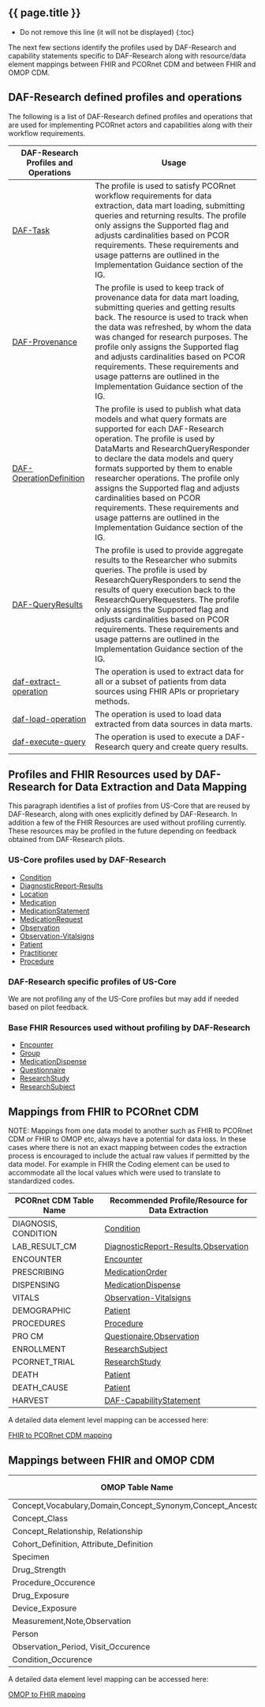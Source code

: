 ## {{ page.title }}

<!-- TOC  the css styling for this is \pages\assets\css\project.css under 'markdown-toc'-->

* Do not remove this line (it will not be displayed)
{:toc}

<!-- end TOC -->

The next few sections identify the profiles used by DAF-Research and capability statements specific to DAF-Research along with resource/data element mappings between FHIR and PCORnet CDM and between FHIR and OMOP CDM.


## DAF-Research defined profiles and operations
The following is a list of DAF-Research defined profiles and operations that are used for implementing PCORnet actors and capabilities along with their workflow requirements.

|DAF-Research Profiles and Operations           |Usage|
|--------------------------------------------|------------------------------------------------------|
|[DAF-Task]|The profile is used to satisfy PCORnet workflow requirements for data extraction, data mart loading, submitting queries and returning results. The profile only assigns the Supported flag and adjusts cardinalities based on PCOR requirements. These requirements and usage patterns are outlined in the Implementation Guidance section of the IG.|
|[DAF-Provenance]|The profile is used to keep track of provenance data for data mart loading, submitting queries and getting results back. The resource is used to track when the data was refreshed, by whom the data was changed for research purposes. The profile only assigns the Supported flag and adjusts cardinalities based on PCOR requirements. These requirements and usage patterns are outlined in the Implementation Guidance section of the IG.|
|[DAF-OperationDefinition]|The profile is used to publish what data models and what query formats are supported for each DAF-Research operation. The profile is used by DataMarts and ResearchQueryResponder to declare the data models and query formats supported by them to enable researcher operations. The profile only assigns the Supported flag and adjusts cardinalities based on PCOR requirements. These requirements and usage patterns are outlined in the Implementation Guidance section of the IG.|
|[DAF-QueryResults]|The profile is used to provide aggregate results to the Researcher who submits queries. The profile is used by ResearchQueryResponders to send the results of query execution back to the ResearchQueryRequesters. The profile only assigns the Supported flag and adjusts cardinalities based on PCOR requirements. These requirements and usage patterns are outlined in the Implementation Guidance section of the IG.|
|[daf-extract-operation]|The operation is used to extract data for all or a subset of patients from data sources using FHIR APIs or proprietary methods.|
|[daf-load-operation]|The operation is used to load data extracted from data sources in data marts.|
|[daf-execute-query]|The operation is used to execute a DAF-Research query and create query results.|


## Profiles and FHIR Resources used by DAF-Research for Data Extraction and Data Mapping
This paragraph identifies a list of profiles from US-Core that are reused by DAF-Research, along with ones explicitly defined by DAF-Research.
In addition a few of the FHIR Resources are used without profiling currently. These resources may be profiled in the future depending on feedback obtained from DAF-Research pilots.

### US-Core profiles used by DAF-Research
* [Condition](http://hl7.org/fhir/us/core/StructureDefinition-us-core-condition.html)
* [DiagnosticReport-Results](http://hl7.org/fhir/us/core/StructureDefinition-us-core-diagnosticreport.html)
* [Location](http://hl7.org/fhir/us/core/StructureDefinition-us-core-location.html)
* [Medication](http://hl7.org/fhir/us/core/StructureDefinition-us-core-medication.html)
* [MedicationStatement](http://hl7.org/fhir/us/core/StructureDefinition-us-core-medicationstatement.html)
* [MedicationRequest](http://hl7.org/fhir/us/core/StructureDefinition-us-core-medicationrequest.html)
* [Observation](http://hl7.org/fhir/us/core/StructureDefinition-us-core-observationresults.html)
* [Observation-Vitalsigns](http://build.fhir.org/observation-vitalsigns.html)
* [Patient](http://hl7.org/fhir/us/core/StructureDefinition-us-core-patient.html)
* [Practitioner](http://hl7.org/fhir/us/core/StructureDefinition-us-core-practitioner.html)
* [Procedure](http://hl7.org/fhir/us/core/StructureDefinition-us-core-procedure.html)


### DAF-Research specific profiles of US-Core
We are not profiling any of the US-Core profiles but may add if needed based on pilot feedback.


### Base FHIR Resources used without profiling by DAF-Research
* [Encounter](http://build.fhir.org/encounter.html)
* [Group](http://build.fhir.org/group.html)
* [MedicationDispense](http://build.fhir.org/medicationdispense.html)
* [Questionnaire](http://build.fhir.org/questionnaire.html)
* [ResearchStudy](http://build.fhir.org/researchstudy.html)
* [ResearchSubject](http://build.fhir.org/researchsubject.html)



## Mappings from FHIR to PCORnet CDM

NOTE: Mappings from one data model to another such as FHIR to PCORnet CDM or FHIR to OMOP etc, always have a potential for data loss. In these cases where there is not an exact mapping between codes the extraction process is encouraged to include the actual raw values if permitted by the data model. For example in FHIR the Coding element can be used to accommodate all the local values which were used to translate to standardized codes.


|PCORnet CDM Table Name            |Recommended Profile/Resource for Data Extraction|
|----------------------------------|----------------------------------------|
|DIAGNOSIS, CONDITION|[Condition](http://hl7.org/fhir/us/core/StructureDefinition-us-core-condition.html)|
|LAB_RESULT_CM|[DiagnosticReport-Results](http://hl7.org/fhir/us/core/StructureDefinition-us-core-diagnosticreport.html),[Observation](http://hl7.org/fhir/us/core/StructureDefinition-us-core-observationresults.html)|
|ENCOUNTER|[Encounter](http://build.fhir.org/encounter.html)|
|PRESCRIBING|[MedicationOrder](http://hl7.org/fhir/us/core/StructureDefinition-us-core-medicationrequest.html)|
|DISPENSING|[MedicationDispense](http://build.fhir.org/medicationdispense.html)|
|VITALS|[Observation-Vitalsigns](http://build.fhir.org/observation-vitalsigns.html)|
|DEMOGRAPHIC|[Patient](http://hl7.org/fhir/us/core/StructureDefinition-us-core-patient.html)|
|PROCEDURES|[Procedure](http://hl7.org/fhir/us/core/StructureDefinition-us-core-procedure.html)|
|PRO CM|[Questionaire](http://build.fhir.org/questionnaire.html),[Observation](http://build.fhir.org/observation.html)|
|ENROLLMENT|[ResearchSubject](http://build.fhir.org/researchsubject.html)|
|PCORNET_TRIAL|[ResearchStudy](http://build.fhir.org/researchstudy.html)
|DEATH|[Patient](http://hl7.org/fhir/us/core/StructureDefinition-us-core-patient.html)|
|DEATH_CAUSE|[Patient](http://hl7.org/fhir/us/core/StructureDefinition-us-core-patient.html)|
|HARVEST|[DAF-CapabilityStatement]|


A detailed data element level mapping can be accessed here:

[FHIR to PCORnet CDM mapping](https://docs.google.com/spreadsheets/d/1Gw-j7GSlDA0rxJqpSRI6g9ZPRk7LHPnE5-AJuWd1ry0/edit#gid=1928349566)


## Mappings between FHIR and OMOP CDM

|OMOP Table Name            |Recommended Profile/Resource for Data Extraction|
|----------------------------------|----------------------------------------|
|Concept,Vocabulary,Domain,Concept_Synonym,Concept_Ancestor|[ValueSet](http://build.fhir.org/valueset.html)|
|Concept_Class|[Concept](http://build.fhir.org/dataelement.html)|
|Concept_Relationship, Relationship|[ConceptMap](http://build.fhir.org/conceptmap.html)|
|Cohort_Definition, Attribute_Definition|[Group](http://build.fhir.org/group.html)|
|Specimen|[Specimen](http://build.fhir.org/specimen.html)|
|Drug_Strength|[Medication](http://hl7.org/fhir/us/core/StructureDefinition-us-core-medication.html)|
|Procedure_Occurence|[Procedure](http://hl7.org/fhir/us/core/StructureDefinition-us-core-procedure.html)|
|Drug_Exposure|[MedicationOrder](http://hl7.org/fhir/us/core/StructureDefinition-us-core-medicationrequest.html),[MedicationStatement](http://hl7.org/fhir/us/core/StructureDefinition-us-core-medicationstatement.html),[Immunization](http://hl7.org/fhir/us/core/StructureDefinition-us-core-immunization.html)|
|Device_Exposure|[Procedure](http://hl7.org/fhir/us/core/StructureDefinition-us-core-procedure.html),[Device](http://hl7.org/fhir/us/core/StructureDefinition-us-core-device.html)|
|Measurement,Note,Observation|[Observation](http://hl7.org/fhir/us/core/StructureDefinition-us-core-observationresults.html)|
|Person|[Patient](http://hl7.org/fhir/us/core/StructureDefinition-us-core-patient.html)|
|Observation_Period, Visit_Occurence|[Encounter](http://build.fhir.org/encounter.html)|
|Condition_Occurence|[Condition](http://hl7.org/fhir/us/core/StructureDefinition-us-core-condition.html)|

A detailed data element level mapping can be accessed here:

[OMOP to FHIR mapping](https://docs.google.com/spreadsheets/d/11ZmwGxnXViLkTVdX5Vi0FP-Gh4AD2HZEfYOhzZptZfw/edit#gid=0)




[US-Core]: http://hl7.org/fhir/us/core/index.html
[DAF-Research]: daf-research.html
[Office of the National Coordinator (ONC)]: http://www.healthit.gov/newsroom/about-onc
[ONC]: http://www.healthit.gov/newsroom/about-onc
[Data Access Framework]: http://wiki.siframework.org/Data+Access+Framework+Homepage
[DAF]: http://wiki.siframework.org/Data+Access+Framework+Homepage
[PCORI]:  http://www.pcori.org
[PCORnet]: http://www.pcornet.org/
[Argonaut]: http://argonautwiki.hl7.org/index.php?title=Main_Page*
[ASPE]: https://aspe.hhs.gov/
[DAF-Research-intro]: index.html
[C1, C2, C3, C4]: index.html
[Data Source Conformance]: CapabilityStatement-daf-datasource.html
[Data Mart Conformance]: CapabilityStatement-daf-datamart.html
[Research Query Composer Conformance]: CapabilityStatement-daf-research-queryrequester.html
[Research Query Responder Conformance]: CapabilityStatement-daf-research-queryresponder.html
[daf-extract-operation]: OperationDefinition-daf-extract.html
[daf-load-operation]: OperationDefinition-daf-load.html
[daf-execute-query]: OperationDefinition-daf-execute-query.html
[DAF-Task]: StructureDefinition-daf-task.html
[DAF-Provenance]: StructureDefinition-daf-provenance.html
[DAF-OperationDefinition]: StructureDefinition-daf-operationdefinition.html
[DAF-CapabilityStatement]: StructureDefinition-daf-capabilitystatement.html
[DAF-QueryResults]: StructureDefinition-daf-queryresults.html
[PCORnet CDM]: http://pcornet.org/pcornet-common-data-model/
[OMOP CDM]: http://omop.org/CDM
[PCORnet]: http://www.pcornet.org/
[HHS de-identification guidance]: https://www.hhs.gov/hipaa/for-professionals/privacy/special-topics/de-identification/
